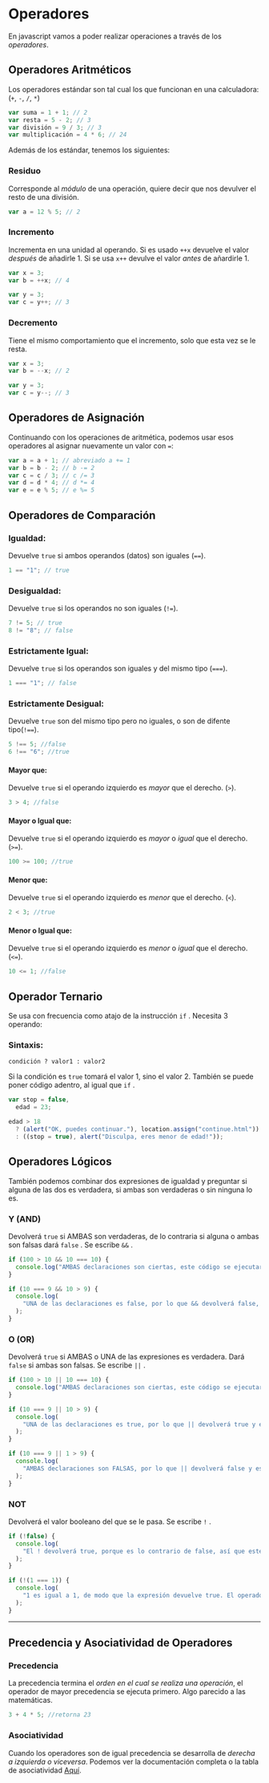 # Operadores

En javascript vamos a poder realizar operaciones a través de los _operadores_.

## Operadores Aritméticos

Los operadores estándar son tal cual los que funcionan en una calculadora: (`+`, `-`, `/`, `*`)

```js
var suma = 1 + 1; // 2
var resta = 5 - 2; // 3
var división = 9 / 3; // 3
var multiplicación = 4 * 6; // 24
```

Además de los estándar, tenemos los siguientes:

### **Residuo**

Corresponde al _módulo_ de una operación, quiere decir que nos devulver el resto de una división.

```js
var a = 12 % 5; // 2
```

### **Incremento**

Incrementa en una unidad al operando. Si es usado `++x` devuelve el valor _después_ de añadirle 1. Si se usa `x++` devulve el valor _antes_ de añardirle 1.

```js
var x = 3;
var b = ++x; // 4

var y = 3;
var c = y++; // 3
```

### **Decremento**

Tiene el mismo comportamiento que el incremento, solo que esta vez se le resta.

```js
var x = 3;
var b = --x; // 2

var y = 3;
var c = y--; // 3
```

## Operadores de Asignación

Continuando con los operaciones de aritmética, podemos usar esos operadores al asignar nuevamente un valor con `=`:

```js
var a = a + 1; // abreviado a += 1
var b = b - 2; // b -= 2
var c = c / 3; // c /= 3
var d = d * 4; // d *= 4
var e = e % 5; // e %= 5
```

## Operadores de Comparación

### **Igualdad:**

Devuelve `true` si ambos operandos (datos) son iguales (`==`).

```js
1 == "1"; // true
```

### **Desigualdad:**

Devuelve `true` si los operandos no son iguales (`!=`).

```js
7 != 5; // true
8 != "8"; // false
```

### **Estrictamente Igual:**

Devuelve `true` si los operandos son iguales y del mismo tipo (`===`).

```js
1 === "1"; // false
```

### **Estrictamente Desigual:**

Devuelve `true` son del mismo tipo pero no iguales, o son de difente tipo(`!==`).

```js
5 !== 5; //false
6 !== "6"; //true
```

#### **Mayor que:**

Devuelve `true` si el operando izquierdo es _mayor_ que el derecho. (`>`).

```js
3 > 4; //false
```

#### **Mayor o Igual que:**

Devuelve `true` si el operando izquierdo es _mayor_ o _igual_ que el derecho. (`>=`).

```js
100 >= 100; //true
```

#### **Menor que:**

Devuelve `true` si el operando izquierdo es _menor_ que el derecho. (`<`).

```js
2 < 3; //true
```

#### **Menor o Igual que:**

Devuelve `true` si el operando izquierdo es _menor_ o _igual_ que el derecho. (`<=`).

```js
10 <= 1; //false
```

## Operador Ternario

Se usa con frecuencia como atajo de la instrucción `if` . Necesita 3 operando:

### Sintaxis:

    condición ? valor1 : valor2

Si la condición es `true` tomará el valor 1, sino el valor 2.
También se puede poner código adentro, al igual que `if` .

```js
var stop = false,
  edad = 23;

edad > 18
  ? (alert("OK, puedes continuar."), location.assign("continue.html"))
  : ((stop = true), alert("Disculpa, eres menor de edad!"));
```

## Operadores Lógicos

También podemos combinar dos expresiones de igualdad y preguntar si alguna de las dos es verdadera, si ambas son verdaderas o sin ninguna lo es.

### **Y (AND)**

Devolverá `true` si AMBAS son verdaderas, de lo contraria si alguna o ambas son falsas dará `false` . Se escribe `&&` .

```js
if (100 > 10 && 10 === 10) {
  console.log("AMBAS declaraciones son ciertas, este código se ejecutará");
}

if (10 === 9 && 10 > 9) {
  console.log(
    "UNA de las declaraciones es false, por lo que && devolverá false, y este código no se ejecutará"
  );
}
```

### **O (OR)**

Devolverá `true` si AMBAS o UNA de las expresiones es verdadera. Dará `false` si ambas son falsas. Se escribe `||` .

```js
if (100 > 10 || 10 === 10) {
  console.log("AMBAS declaraciones son ciertas, este código se ejecutará");
}

if (10 === 9 || 10 > 9) {
  console.log(
    "UNA de las declaraciones es true, por lo que || devolverá true y este código se ejecutará"
  );
}

if (10 === 9 || 1 > 9) {
  console.log(
    "AMBAS declaraciones son FALSAS, por lo que || devolverá false y este código no se ejecutará"
  );
}
```

### **NOT**

Devolverá el valor booleano del que se le pasa. Se escribe `!` .

```js
if (!false) {
  console.log(
    "El ! devolverá true, porque es lo contrario de false, así que este código se ejecutará"
  );
}

if (!(1 === 1)) {
  console.log(
    "1 es igual a 1, de modo que la expresión devuelve true. El operador ! devolverá lo contrario de eso, por lo que este código NO se ejecutará"
  );
}
```

---

## Precedencia y Asociatividad de Operadores

### **Precedencia**

La precedencia termina el _orden en el cual se realiza una operación_, el operador de mayor precedencia se ejecuta primero. Algo parecido a las matemáticas.

```js
3 + 4 * 5; //retorna 23
```

### **Asociatividad**

Cuando los operadores son de igual precedencia se desarrolla de _derecha a izquierda o viceversa_. Podemos ver la documentación completa o la tabla de asociatividad [Aquí](https://developer.mozilla.org/es/docs/Web/JavaScript/Reference/Operators/Operator_Precedence).
